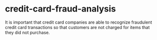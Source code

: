 # credit-card-fraud-analysis
It is important that credit card companies are able to recognize fraudulent credit card transactions so that customers are not charged for items that they did not purchase.
